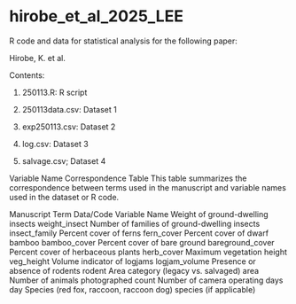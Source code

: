 # hirobe_et_al_2025_LEE
R code and data for statistical analysis for the following paper:

Hirobe, K. et al.

Contents:

1. 250113.R: R script

2. 250113data.csv: Dataset 1

3. exp250113.csv: Dataset 2

4. log.csv: Dataset 3

5. salvage.csv; Dataset 4

Variable Name Correspondence Table
This table summarizes the correspondence between terms used in the manuscript and variable names used in the dataset or R code.

Manuscript Term	Data/Code Variable Name
Weight of ground-dwelling insects	weight_insect
Number of families of ground-dwelling insects	insect_family
Percent cover of ferns	fern_cover
Percent cover of dwarf bamboo	bamboo_cover
Percent cover of bare ground	bareground_cover
Percent cover of herbaceous plants	herb_cover
Maximum vegetation height	veg_height
Volume indicator of logjams	logjam_volume
Presence or absence of rodents	rodent
Area category (legacy vs. salvaged)	area
Number of animals photographed	count
Number of camera operating days	day
Species (red fox, raccoon, raccoon dog)	species (if applicable)
